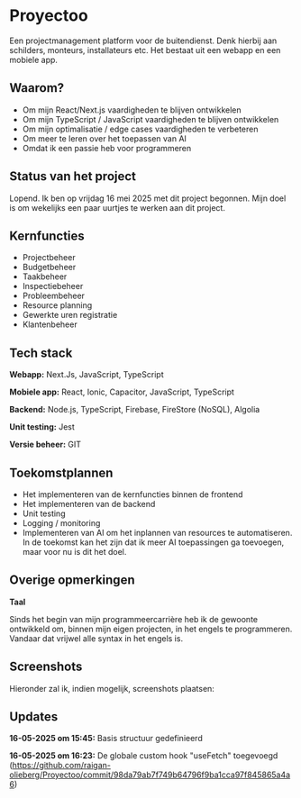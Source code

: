 
# Proyectoo

Een projectmanagement platform voor de buitendienst. Denk hierbij aan schilders, monteurs, installateurs etc. Het bestaat uit een webapp en een mobiele app.


## Waarom?

- Om mijn React/Next.js vaardigheden te blijven ontwikkelen
- Om mijn TypeScript / JavaScript vaardigheden te blijven ontwikkelen
- Om mijn optimalisatie / edge cases vaardigheden te verbeteren
- Om meer te leren over het toepassen van AI
- Omdat ik een passie heb voor programmeren

## Status van het project

Lopend. Ik ben op vrijdag 16 mei 2025 met dit project begonnen. Mijn doel is om wekelijks een paar uurtjes te werken aan dit project.

## Kernfuncties

- Projectbeheer
- Budgetbeheer
- Taakbeheer
- Inspectiebeheer
- Probleembeheer
- Resource planning
- Gewerkte uren registratie
- Klantenbeheer


## Tech stack

**Webapp:** Next.Js, JavaScript, TypeScript

**Mobiele app:** React, Ionic, Capacitor, JavaScript, TypeScript

**Backend:** Node.js, TypeScript, Firebase, FireStore (NoSQL), Algolia

**Unit testing:** Jest

**Versie beheer:** GIT


## Toekomstplannen
- Het implementeren van de kernfuncties binnen de frontend
- Het implementeren van de backend
- Unit testing
- Logging / monitoring
- Implementeren van AI om het inplannen van resources te automatiseren. In de toekomst kan het zijn dat ik meer AI toepassingen ga toevoegen, maar voor nu is dit het doel.


## Overige opmerkingen

**Taal**

Sinds het begin van mijn programmeercarrière heb ik de gewoonte ontwikkeld om, binnen mijn eigen projecten, in het engels te programmeren. Vandaar dat vrijwel alle syntax in het engels is.


## Screenshots

Hieronder zal ik, indien mogelijk, screenshots plaatsen:


## Updates

**16-05-2025 om 15:45:** Basis structuur gedefinieerd

**16-05-2025 om 16:23:** De globale custom hook "useFetch" toegevoegd (https://github.com/raigan-olieberg/Proyectoo/commit/98da79ab7f749b64796f9ba1cca97f845865a4a6)


